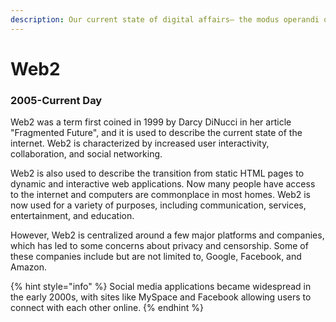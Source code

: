 ```yaml
---
description: Our current state of digital affairs— the modus operandi of the internet.
---
```


# Web2

### 2005-Current Day

Web2 was a term first coined in 1999 by Darcy DiNucci in her article "Fragmented Future", and it is used to describe the current state of the internet. Web2 is characterized by increased user interactivity, collaboration, and social networking.&#x20;

Web2 is also used to describe the transition from static HTML pages to dynamic and interactive web applications. Now many people have access to the internet and computers are commonplace in most homes. Web2 is now used for a variety of purposes, including communication, services, entertainment, and education.&#x20;

However, Web2 is centralized around a few major platforms and companies, which has led to some concerns about privacy and censorship. Some of these companies include but are not limited to, Google, Facebook, and Amazon.

{% hint style="info" %}
Social media applications became widespread in the early 2000s, with sites like MySpace and Facebook allowing users to connect with each other online.
{% endhint %}
